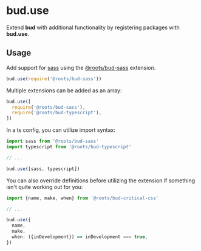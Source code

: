 # bud.use

Extend **bud** with additional functionality by registering packages with **bud.use**.

## Usage

Add support for [sass](https://sass-lang.com) using the [@roots/bud-sass](docs/add-ons/sass) extension.

```js
bud.use(require('@roots/bud-sass'))
```

Multiple extensions can be added as an array:

```js
bud.use([
  require('@roots/bud-sass'),
  require('@roots/bud-typescript'),
])
```

In a ts config, you can utilize import syntax:

```ts
import sass from '@roots/bud-sass'
import typescript from '@roots/bud-typescript'

// ...

bud.use([sass, typescript])
```

You can also override definitions before utilizing the extension if something isn't quite working out for you:

```ts
import {name, make, when} from '@roots/bud-critical-css'

// ...

bud.use({
  name,
  make,
  when: ({inDevelopment}) => inDevelopment === true,
})
```
